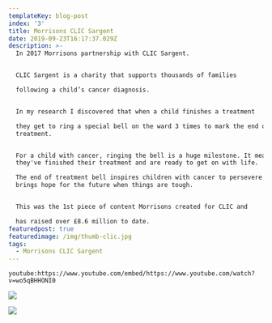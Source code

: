 ```yaml
---
templateKey: blog-post
index: '3'
title: Morrisons CLIC Sargent
date: 2019-09-23T16:17:37.029Z
description: >-
  In 2017 Morrisons partnership with CLIC Sargent.


  CLIC Sargent is a charity that supports thousands of families

  following a child’s cancer diagnosis.


  In my research I discovered that when a child finishes a treatment

  they get to ring a special bell on the ward 3 times to mark the end of their
  treatment.


  For a child with cancer, ringing the bell is a huge milestone. It means
  they've finished their treatment and are ready to get on with life.

  The end of treatment bell inspires children with cancer to persevere and it
  brings hope for the future when things are tough.


  This was the 1st piece of content Morrisons created for CLIC and

  has raised over £8.6 million to date.
featuredpost: true
featuredimage: /img/thumb-clic.jpg
tags:
  - Morrisons CLIC Sargent
---
```

`youtube:https://www.youtube.com/embed/https://www.youtube.com/watch?v=wo5qBHHONI0`

![](/img/clic-laptop.jpg)

![](/img/helps_950.jpg)

